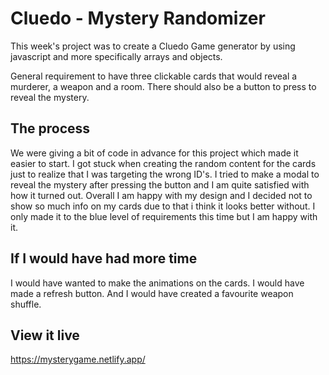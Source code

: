# Cluedo - Mystery Randomizer

This week's project was to create a Cluedo Game generator by using javascript and more specifically arrays and objects.

General requirement to have three clickable cards that would reveal a murderer, a weapon and a room. There should also be a button to press to reveal the mystery.

## The process

We were giving a bit of code in advance for this project which made it easier to start. I got stuck when creating the random content for the cards just to realize that I was targeting the wrong ID's.
I tried to make a modal to reveal the mystery after pressing the button and I am quite satisfied with how it turned out.
Overall I am happy with my design and I decided not to show so much info on my cards due to that i think it looks better without. I only made it to the blue level of requirements this time but I am happy with it. 

## If I would have had more time

I would have wanted to make the animations on the cards.
I would have made a refresh button.
And I would have created a favourite weapon shuffle.

## View it live
https://mysterygame.netlify.app/
